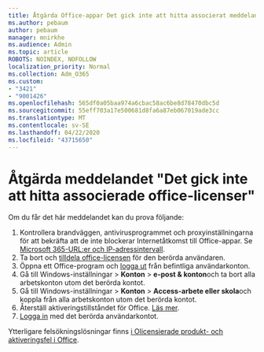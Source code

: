 ```yaml
---
title: Åtgärda Office-appar Det gick inte att hitta associerat meddelande om office-licenser
ms.author: pebaum
author: pebaum
manager: mnirkhe
ms.audience: Admin
ms.topic: article
ROBOTS: NOINDEX, NOFOLLOW
localization_priority: Normal
ms.collection: Adm_O365
ms.custom:
- "3421"
- "9001426"
ms.openlocfilehash: 565df0a05baa974a6cbac58ac6be8d78470dbc5d
ms.sourcegitcommit: 55eff703a17e500681d8fa6a87eb067019ade3cc
ms.translationtype: MT
ms.contentlocale: sv-SE
ms.lasthandoff: 04/22/2020
ms.locfileid: "43715650"
---
```

# <a name="fixing-the-office-apps-couldnt-find-office-licenses-associated-message"></a>Åtgärda meddelandet "Det gick inte att hitta associerade office-licenser"

Om du får det här meddelandet kan du prova följande:

1. Kontrollera brandväggen, antivirusprogrammet och proxyinställningarna för att bekräfta att de inte blockerar Internetåtkomst till Office-appar. Se [Microsoft 365-URL:er och IP-adressintervall](https://docs.microsoft.com/office365/enterprise/urls-and-ip-address-ranges).
2. Ta bort och [tilldela office-licensen](https://docs.microsoft.com/office365/admin/manage/assign-licenses-to-users) för den berörda användaren. 
3. Öppna ett Office-program och [logga ut](https://support.office.com/article/5a20dc11-47e9-4b6f-945d-478cb6d92071) från befintliga användarkonton.
4. Gå till Windows-inställningar > **Konton** > **e-post & konton**och ta bort alla arbetskonton utom det berörda kontot.
5. Gå till Windows-inställningar > **Konton** > **Access-arbete eller skola**och koppla från alla arbetskonton utom det berörda kontot.
6. Återställ aktiveringstillståndet för Office. [Läs mer](https://docs.microsoft.com/office365/troubleshoot/activation/reset-office-365-proplus-activation-state).
7. [Logga in](https://support.office.com/article/628ea040-f265-49de-b986-be09c3ebf8a9) med det berörda användarkontot.

Ytterligare felsökningslösningar finns [i Olicensierade produkt- och aktiveringsfel i Office](https://support.office.com/Article/0d23d3c0-c19c-4b2f-9845-5344fedc4380).